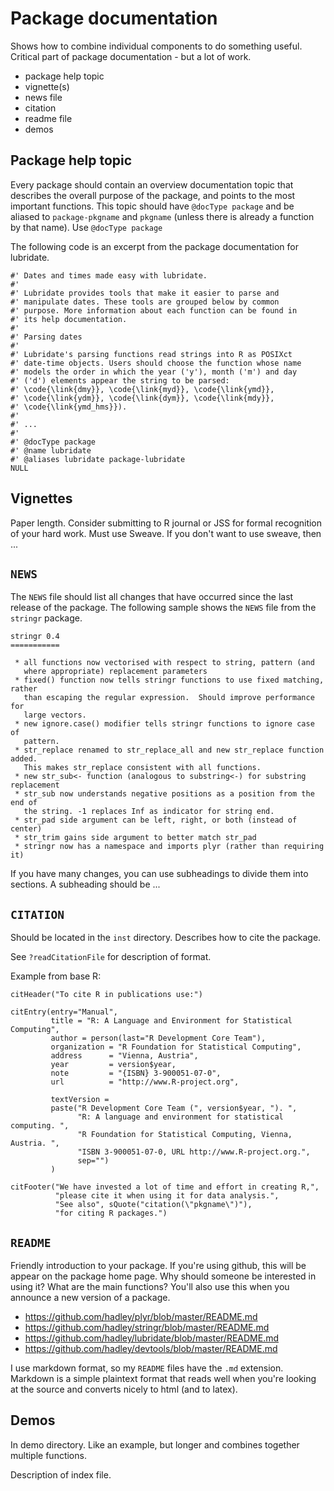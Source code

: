 # Package documentation

Shows how to combine individual components to do something useful.  Critical part of package documentation - but a lot of work.  

* package help topic
* vignette(s)
* news file
* citation
* readme file
* demos

## Package help topic

Every package should contain an overview documentation topic that describes the overall purpose of the package, and points to the most important functions. This topic should have `@docType package` and be aliased to `package-pkgname` and `pkgname` (unless there is already a function by that name).  Use `@docType package`

The following code is an excerpt from the package documentation for lubridate.

    #' Dates and times made easy with lubridate.
    #'
    #' Lubridate provides tools that make it easier to parse and 
    #' manipulate dates. These tools are grouped below by common 
    #' purpose. More information about each function can be found in 
    #' its help documentation.
    #'
    #' Parsing dates
    #'
    #' Lubridate's parsing functions read strings into R as POSIXct 
    #' date-time objects. Users should choose the function whose name 
    #' models the order in which the year ('y'), month ('m') and day 
    #' ('d') elements appear the string to be parsed: 
    #' \code{\link{dmy}}, \code{\link{myd}}, \code{\link{ymd}}, 
    #' \code{\link{ydm}}, \code{\link{dym}}, \code{\link{mdy}}, 
    #' \code{\link{ymd_hms}}). 
    #'    
    #' ...
    #'
    #' @docType package
    #' @name lubridate
    #' @aliases lubridate package-lubridate 
    NULL

## Vignettes

Paper length. Consider submitting to R journal or JSS for formal recognition of your hard work.  Must use Sweave.  If you don't want to use sweave, then ...

## `NEWS`

The `NEWS` file should list all changes that have occurred since the last release of the package. The following sample shows the `NEWS` file from the `stringr` package.

    stringr 0.4
    ===========

     * all functions now vectorised with respect to string, pattern (and
       where appropriate) replacement parameters
     * fixed() function now tells stringr functions to use fixed matching, rather
       than escaping the regular expression.  Should improve performance for 
       large vectors.
     * new ignore.case() modifier tells stringr functions to ignore case of
       pattern.
     * str_replace renamed to str_replace_all and new str_replace function added.
       This makes str_replace consistent with all functions.
     * new str_sub<- function (analogous to substring<-) for substring replacement
     * str_sub now understands negative positions as a position from the end of
       the string. -1 replaces Inf as indicator for string end.
     * str_pad side argument can be left, right, or both (instead of center)
     * str_trim gains side argument to better match str_pad
     * stringr now has a namespace and imports plyr (rather than requiring it)


If you have many changes, you can use subheadings to divide them into sections.  A subheading should be ...

## `CITATION`

Should be located in the `inst` directory. Describes how to cite the package.

See `?readCitationFile` for description of format.  

Example from base R:

    citHeader("To cite R in publications use:")

    citEntry(entry="Manual",
             title = "R: A Language and Environment for Statistical Computing",
             author = person(last="R Development Core Team"),
             organization = "R Foundation for Statistical Computing",
             address      = "Vienna, Austria",
             year         = version$year,
             note         = "{ISBN} 3-900051-07-0",
             url          = "http://www.R-project.org",
         
             textVersion = 
             paste("R Development Core Team (", version$year, "). ", 
                   "R: A language and environment for statistical computing. ",
                   "R Foundation for Statistical Computing, Vienna, Austria. ",
                   "ISBN 3-900051-07-0, URL http://www.R-project.org.",
                   sep="")
             )

    citFooter("We have invested a lot of time and effort in creating R,",
              "please cite it when using it for data analysis.",
              "See also", sQuote("citation(\"pkgname\")"),
              "for citing R packages.")

## `README`

Friendly introduction to your package. If you're using github, this will be appear on the package home page. Why should someone be interested in using it?  What are the main functions?  You'll also use this when you announce a new version of a package.

  * https://github.com/hadley/plyr/blob/master/README.md
  * https://github.com/hadley/stringr/blob/master/README.md
  * https://github.com/hadley/lubridate/blob/master/README.md
  * https://github.com/hadley/devtools/blob/master/README.md

I use markdown format, so my `README` files have the `.md` extension.  Markdown is a simple plaintext format that reads well when you're looking at the source and converts nicely to html (and to latex).

## Demos

In demo directory.  Like an example, but longer and combines together multiple functions.

Description of index file.